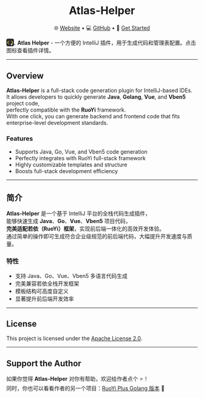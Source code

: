 <h1 align="center">Atlas-Helper</h1>

<p align="center">
  🌐 <a href="https://portal.go-atlas.dev">Website</a> •
  💻 <a href="https://github.com/cls-cloud/atlas-helper">GitHub</a> •
  🚀 <a href="https://github.com/cls-cloud/atlas-helper/wiki">Get Started</a>
</p>

<a href="https://plugins.jetbrains.com/plugin/28679" target="_blank">
  <img src="src/main/resources/META-INF/pluginIcon.svg" width="20" height="20" style="vertical-align:middle;" />
</a>
<span style="vertical-align:middle; margin-left:5px;">
  <strong>Atlas Helper</strong> - 一个方便的 IntelliJ 插件，用于生成代码和管理表配置。点击图标查看插件详情。
</span>

---

## Overview

**Atlas-Helper** is a full-stack code generation plugin for IntelliJ-based IDEs.  
It allows developers to quickly generate **Java**, **Golang**, **Vue**, and **Vben5** project code,  
perfectly compatible with the **RuoYi** framework.  
With one click, you can generate backend and frontend code that fits enterprise-level development standards.

### Features
- Supports Java, Go, Vue, and Vben5 code generation
- Perfectly integrates with RuoYi full-stack framework
- Highly customizable templates and structure
- Boosts full-stack development efficiency

---

## 简介

**Atlas-Helper** 是一个基于 IntelliJ 平台的全栈代码生成插件，  
能够快速生成 **Java**、**Go**、**Vue**、**Vben5** 项目代码，  
**完美适配若依（RuoYi）框架**，实现前后端一体化的高效开发体验。  
通过简单的操作即可生成符合企业级规范的前后端代码，大幅提升开发速度与质量。

### 特性
- 支持 Java、Go、Vue、Vben5 多语言代码生成
- 完美兼容若依全栈开发框架
- 模板结构可高度自定义
- 显著提升前后端开发效率

---

## License
This project is licensed under the [Apache License 2.0](LICENSE).

---

## Support the Author

如果你觉得 **Atlas-Helper** 对你有帮助，欢迎给作者点个 ⭐️！  
同时，你也可以看看作者的另一个项目：[RuoYi Plus Golang 版本](https://github.com/cls-cloud/atlas-zero) 🌟